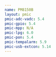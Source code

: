 ```yaml
---
name: PM8150B
layout: pmic
pmic-adc-vadc: 5.4
pmic-gpio: 5.4
pmic-mpp: N/A
pmic-lpg: 6.0
pmic-pon: 5.4
pmic-tempalarm: 5.9
pmic-usb-extcon: 5.14
---
```

